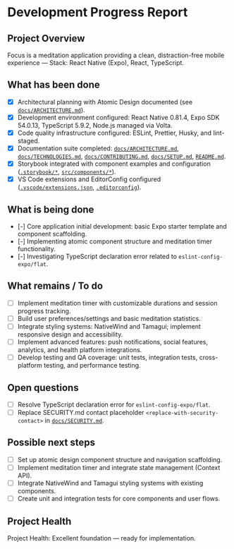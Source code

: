 # Development Progress Report

## Project Overview

Focus is a meditation application providing a clean, distraction-free mobile experience — Stack: React Native (Expo), React, TypeScript.

## What has been done

- [x] Architectural planning with Atomic Design documented (see [`docs/ARCHITECTURE.md`](docs/ARCHITECTURE.md:1)).
- [x] Development environment configured: React Native 0.81.4, Expo SDK 54.0.13, TypeScript 5.9.2, Node.js managed via Volta.
- [x] Code quality infrastructure configured: ESLint, Prettier, Husky, and lint-staged.
- [x] Documentation suite completed: [`docs/ARCHITECTURE.md`](docs/ARCHITECTURE.md:1), [`docs/TECHNOLOGIES.md`](docs/TECHNOLOGIES.md:1), [`docs/CONTRIBUTING.md`](docs/CONTRIBUTING.md:1), [`docs/SETUP.md`](docs/SETUP.md:1), [`README.md`](README.md:1).
- [x] Storybook integrated with component examples and configuration ([`.storybook/*`](.storybook/:1), [`src/components/*`](src/components/:1)).
- [x] VS Code extensions and EditorConfig configured ([`.vscode/extensions.json`](.vscode/extensions.json:1), [`.editorconfig`](.editorconfig:1)).

## What is being done

- [-] Core application initial development: basic Expo starter template and component scaffolding.
- [-] Implementing atomic component structure and meditation timer functionality.
- [-] Investigating TypeScript declaration error related to `eslint-config-expo/flat`.

## What remains / To do

- [ ] Implement meditation timer with customizable durations and session progress tracking.
- [ ] Build user preferences/settings and basic meditation statistics.
- [ ] Integrate styling systems: NativeWind and Tamagui; implement responsive design and accessibility.
- [ ] Implement advanced features: push notifications, social features, analytics, and health platform integrations.
- [ ] Develop testing and QA coverage: unit tests, integration tests, cross-platform testing, and performance testing.

## Open questions

- [ ] Resolve TypeScript declaration error for `eslint-config-expo/flat`.
- [ ] Replace SECURITY.md contact placeholder `<replace-with-security-contact>` in [`docs/SECURITY.md`](docs/SECURITY.md:1).

## Possible next steps

- [ ] Set up atomic design component structure and navigation scaffolding.
- [ ] Implement meditation timer and integrate state management (Context API).
- [ ] Integrate NativeWind and Tamagui styling systems with existing components.
- [ ] Create unit and integration tests for core components and user flows.

## Project Health

Project Health: Excellent foundation — ready for implementation.
